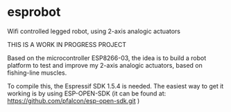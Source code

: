 # esprobot
Wifi controlled legged robot, using 2-axis analogic actuators

THIS IS A WORK IN PROGRESS PROJECT

Based on the microcontroller ESP8266-03, the idea is to build a robot platform to test and improve my 2-axis analogic actuators, based on fishing-line muscles.

To compile this, the Espressif SDK 1.5.4 is needed. The easiest way to get it working is by using ESP-OPEN-SDK (it can be found at: https://github.com/pfalcon/esp-open-sdk.git )
